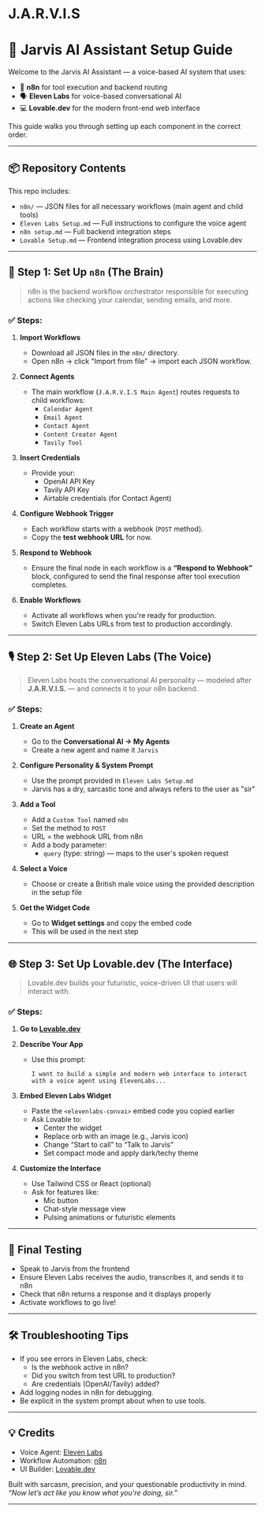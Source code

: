 # J.A.R.V.I.S
# 🧠 Jarvis AI Assistant Setup Guide

Welcome to the Jarvis AI Assistant — a voice-based AI system that uses:

- 🤖 **n8n** for tool execution and backend routing  
- 🗣️ **Eleven Labs** for voice-based conversational AI  
- 💻 **Lovable.dev** for the modern front-end web interface

This guide walks you through setting up each component in the correct order.

---

## 📦 Repository Contents

This repo includes:

- `n8n/` — JSON files for all necessary workflows (main agent and child tools)
- `Eleven Labs Setup.md` — Full instructions to configure the voice agent
- `n8n setup.md` — Full backend integration steps
- `Lovable Setup.md` — Frontend integration process using Lovable.dev

---

## 🚀 Step 1: Set Up `n8n` (The Brain)

> n8n is the backend workflow orchestrator responsible for executing actions like checking your calendar, sending emails, and more.

### ✅ Steps:

1. **Import Workflows**
   - Download all JSON files in the `n8n/` directory.
   - Open n8n → click "Import from file" → import each JSON workflow.

2. **Connect Agents**
   - The main workflow (`J.A.R.V.I.S Main Agent`) routes requests to child workflows:
     - `Calendar Agent`
     - `Email Agent`
     - `Contact Agent`
     - `Content Creator Agent`
     - `Tavily Tool`

3. **Insert Credentials**
   - Provide your:
     - OpenAI API Key
     - Tavily API Key
     - Airtable credentials (for Contact Agent)

4. **Configure Webhook Trigger**
   - Each workflow starts with a webhook (`POST` method).
   - Copy the **test webhook URL** for now.

5. **Respond to Webhook**
   - Ensure the final node in each workflow is a **“Respond to Webhook”** block, configured to send the final response after tool execution completes.

6. **Enable Workflows**
   - Activate all workflows when you're ready for production.
   - Switch Eleven Labs URLs from test to production accordingly.

---

## 🎙️ Step 2: Set Up Eleven Labs (The Voice)

> Eleven Labs hosts the conversational AI personality — modeled after **J.A.R.V.I.S.** — and connects it to your n8n backend.

### ✅ Steps:

1. **Create an Agent**
   - Go to the **Conversational AI → My Agents**
   - Create a new agent and name it `Jarvis`

2. **Configure Personality & System Prompt**
   - Use the prompt provided in `Eleven Labs Setup.md`  
   - Jarvis has a dry, sarcastic tone and always refers to the user as "sir"

3. **Add a Tool**
   - Add a `Custom Tool` named `n8n`
   - Set the method to `POST`
   - URL = the webhook URL from n8n
   - Add a body parameter:
     - `query` (type: string) — maps to the user's spoken request

4. **Select a Voice**
   - Choose or create a British male voice using the provided description in the setup file

5. **Get the Widget Code**
   - Go to **Widget settings** and copy the embed code
   - This will be used in the next step

---

## 🌐 Step 3: Set Up Lovable.dev (The Interface)

> Lovable.dev builds your futuristic, voice-driven UI that users will interact with.

### ✅ Steps:

1. **Go to [Lovable.dev](https://lovable.dev)**  
2. **Describe Your App**
   - Use this prompt:
     ```
     I want to build a simple and modern web interface to interact with a voice agent using ElevenLabs...
     ```

3. **Embed Eleven Labs Widget**
   - Paste the `<elevenlabs-convai>` embed code you copied earlier
   - Ask Lovable to:
     - Center the widget
     - Replace orb with an image (e.g., Jarvis icon)
     - Change “Start to call” to “Talk to Jarvis”
     - Set compact mode and apply dark/techy theme

4. **Customize the Interface**
   - Use Tailwind CSS or React (optional)
   - Ask for features like:
     - Mic button
     - Chat-style message view
     - Pulsing animations or futuristic elements

---

## 🧪 Final Testing

- Speak to Jarvis from the frontend
- Ensure Eleven Labs receives the audio, transcribes it, and sends it to n8n
- Check that n8n returns a response and it displays properly
- Activate workflows to go live!

---

## 🛠 Troubleshooting Tips

- If you see errors in Eleven Labs, check:
  - Is the webhook active in n8n?
  - Did you switch from test URL to production?
  - Are credentials (OpenAI/Tavily) added?
- Add logging nodes in n8n for debugging.
- Be explicit in the system prompt about when to use tools.

---

## 💡 Credits

- Voice Agent: [Eleven Labs](https://elevenlabs.io)
- Workflow Automation: [n8n](https://n8n.io)
- UI Builder: [Lovable.dev](https://lovable.dev)

Built with sarcasm, precision, and your questionable productivity in mind.  
_“Now let’s act like you know what you're doing, sir.”_

---
